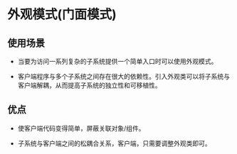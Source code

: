 # 外观模式(门面模式)

## 使用场景

   * 当要为访问一系列复杂的子系统提供一个简单入口时可以使用外观模式。
   
   * 客户端程序与多个子系统之间存在很大的依赖性。引入外观类可以将子系统与客户端解耦，从而提高子系统的独立性和可移植性。

## 优点

   * 使客户端代码变得简单，屏蔽关联对象/组件。
   
   * 子系统与客户端之间的松耦合关系，客户端，只需要调整外观类即可。
